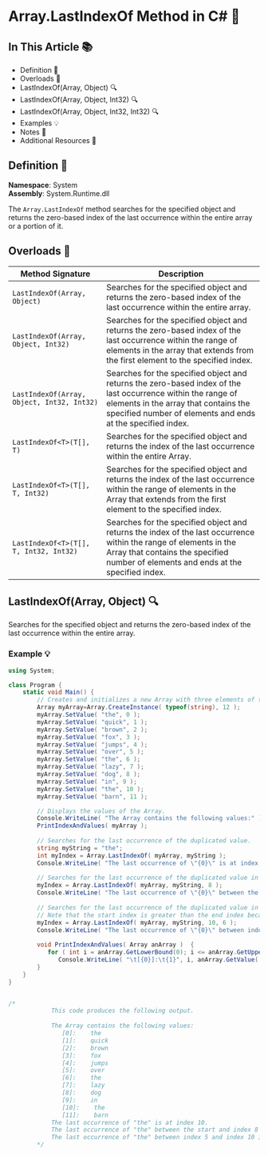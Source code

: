 ﻿# Array.LastIndexOf Method in C# 🎯

## In This Article 📚
- Definition 📖
- Overloads 🔄
- LastIndexOf(Array, Object) 🔍
- LastIndexOf(Array, Object, Int32) 🔍
- LastIndexOf(Array, Object, Int32, Int32) 🔍
- Examples 💡
- Notes 📝
- Additional Resources 📘

## Definition 📖
**Namespace**: System  
**Assembly**: System.Runtime.dll

The `Array.LastIndexOf` method searches for the specified object and returns the zero-based index of the last occurrence within the entire array or a portion of it.

## Overloads 🔄
| Method Signature | Description |
|------------------|-------------|
| `LastIndexOf(Array, Object)` | Searches for the specified object and returns the zero-based index of the last occurrence within the entire array. |
| `LastIndexOf(Array, Object, Int32)` | Searches for the specified object and returns the zero-based index of the last occurrence within the range of elements in the array that extends from the first element to the specified index. |
| `LastIndexOf(Array, Object, Int32, Int32)` | Searches for the specified object and returns the zero-based index of the last occurrence within the range of elements in the array that contains the specified number of elements and ends at the specified index. |
| `LastIndexOf<T>(T[], T)` | Searches for the specified object and returns the index of the last occurrence within the entire Array. |
| `LastIndexOf<T>(T[], T, Int32)` | Searches for the specified object and returns the index of the last occurrence within the range of elements in the Array that extends from the first element to the specified index. |
| `LastIndexOf<T>(T[], T, Int32, Int32)` | Searches for the specified object and returns the index of the last occurrence within the range of elements in the Array that contains the specified number of elements and ends at the specified index. |


## LastIndexOf(Array, Object) 🔍
Searches for the specified object and returns the zero-based index of the last occurrence within the entire array.

### Example 💡
```csharp
using System;

class Program {
    static void Main() {
        // Creates and initializes a new Array with three elements of the same value.
        Array myArray=Array.CreateInstance( typeof(string), 12 );
        myArray.SetValue( "the", 0 );
        myArray.SetValue( "quick", 1 );
        myArray.SetValue( "brown", 2 );
        myArray.SetValue( "fox", 3 );
        myArray.SetValue( "jumps", 4 );
        myArray.SetValue( "over", 5 );
        myArray.SetValue( "the", 6 );
        myArray.SetValue( "lazy", 7 );
        myArray.SetValue( "dog", 8 );
        myArray.SetValue( "in", 9 );
        myArray.SetValue( "the", 10 );
        myArray.SetValue( "barn", 11 );

        // Displays the values of the Array.
        Console.WriteLine( "The Array contains the following values:" );
        PrintIndexAndValues( myArray );
        
        // Searches for the last occurrence of the duplicated value.
        string myString = "the";
        int myIndex = Array.LastIndexOf( myArray, myString );
        Console.WriteLine( "The last occurrence of \"{0}\" is at index {1}.", myString, myIndex );
        
        // Searches for the last occurrence of the duplicated value in the first section of the Array.
        myIndex = Array.LastIndexOf( myArray, myString, 8 );
        Console.WriteLine( "The last occurrence of \"{0}\" between the start and index 8 is at index {1}.", myString, myIndex );
        
        // Searches for the last occurrence of the duplicated value in a section of the Array.
        // Note that the start index is greater than the end index because the search is done backward.
        myIndex = Array.LastIndexOf( myArray, myString, 10, 6 );
        Console.WriteLine( "The last occurrence of \"{0}\" between index 5 and index 10 is at index {1}.", myString, myIndex );
        
        void PrintIndexAndValues( Array anArray )  {
           for ( int i = anArray.GetLowerBound(0); i <= anArray.GetUpperBound(0); i++ )
              Console.WriteLine( "\t[{0}]:\t{1}", i, anArray.GetValue( i ) );
        }
    }
}


/*
            This code produces the following output.
            
            The Array contains the following values:
               [0]:    the
               [1]:    quick
               [2]:    brown
               [3]:    fox
               [4]:    jumps
               [5]:    over
               [6]:    the
               [7]:    lazy
               [8]:    dog
               [9]:    in
               [10]:    the
               [11]:    barn
            The last occurrence of "the" is at index 10.
            The last occurrence of "the" between the start and index 8 is at index 6.
            The last occurrence of "the" between index 5 and index 10 is at index 10.
        */
```